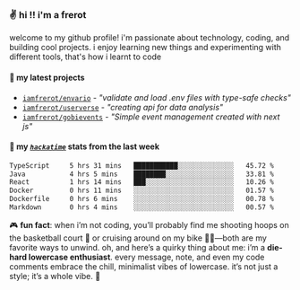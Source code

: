 ### ✌️ hi !! i'm a frerot

welcome to my github profile! i'm passionate about technology, coding, and
building cool projects. i enjoy learning new things and experimenting with
different tools, that's how i learnt to code

#### 🚀 my latest projects

- [`iamfrerot/envario`](https://github.com/iamfrerot/envario) - _"validate and
  load .env files with type-safe checks"_
- [`iamfrerot/userverse`](https://github.com/iamfrerot/userverse) - _"creating api for
  data analysis"_
- [`iamfrerot/gobievents`](https://github.com/iamfrerot/gobievents) - _"Simple
  event management created with next js"_

#### 📡 my [_`hackatime`_](https://waka.hackclub.com) stats from the last week

<!--START_SECTION:waka-->

```txt
TypeScript     5 hrs 31 mins   ███████████░░░░░░░░░░░░░░   45.72 %
Java           4 hrs 5 mins    ████████░░░░░░░░░░░░░░░░░   33.81 %
React          1 hrs 14 mins   ███░░░░░░░░░░░░░░░░░░░░░░   10.26 %
Docker         0 hrs 11 mins   ░░░░░░░░░░░░░░░░░░░░░░░░░   01.57 %
Dockerfile     0 hrs 6 mins    ░░░░░░░░░░░░░░░░░░░░░░░░░   00.78 %
Markdown       0 hrs 4 mins    ░░░░░░░░░░░░░░░░░░░░░░░░░   00.57 %
```

<!--END_SECTION:waka-->

🎮 **fun fact**: when i’m not coding, you’ll probably find me shooting hoops on
the basketball court 🏀 or cruising around on my bike 🚴‍♂️—both are my favorite
ways to unwind. oh, and here’s a quirky thing about me: i’m a **die-hard
lowercase enthusiast**. every message, note, and even my code comments embrace
the chill, minimalist vibes of lowercase. it’s not just a style; it’s a whole
vibe. 🤘
